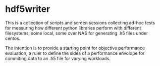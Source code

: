 # hdf5writer

This is a collection of scripts and screen sessions collecting ad-hoc tests for measuring how different python libraries perform with different filesystems, some local, some over NAS for generating .h5 files under centos. 

The intention is to provide a starting point for objective performance evaluation, a ruler to define the sides of a performance envolope for commiting data to an .h5 file for varying workloads.

